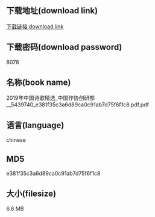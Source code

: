 ## 下载地址(download link)
[下载链接 download link](https://voluble-croquembouche-d321dc.netlify.app/?s=2019%E5%B9%B4%E4%B8%AD%E5%9B%BD%E8%AF%97%E6%AD%8C%E7%B2%BE%E9%80%89_%E4%B8%AD%E5%9B%BD%E4%BD%9C%E5%8D%8F%E5%88%9B%E7%A0%94%E9%83%A8__5439740_e381f35c3a6d89ca0c91ab7d75f6f1c8.pdf)

## 下载密码(download password)
8078

## 名称(book name)
2019年中国诗歌精选_中国作协创研部__5439740_e381f35c3a6d89ca0c91ab7d75f6f1c8.pdf.pdf

## 语言(language)
chinese

## MD5
e381f35c3a6d89ca0c91ab7d75f6f1c8

## 大小(filesize)
6.6 MB
